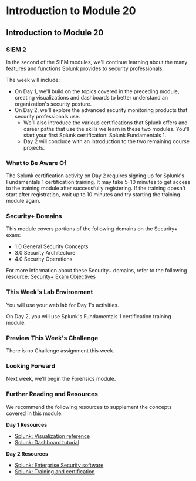 # Introduction to Module 20

## Introduction to Module 20

### SIEM 2

In the second of the SIEM modules, we'll continue learning about the many features and functions Splunk provides to security professionals.

The week will include:

- On Day 1, we'll build on the topics covered in the preceding module, creating visualizations and dashboards to better understand an organization's security posture.
- On Day 2, we'll explore the advanced security monitoring products that security professionals use.
   - We'll also introduce the various certifications that Splunk offers and career paths that use the skills we learn in these two modules. You'll start your first Splunk certification: Splunk Fundamentals 1.
   - Day 2 will conclude with an introduction to the two remaining course projects.

### What to Be Aware Of

The Splunk certification activity on Day 2 requires signing up for Splunk's Fundamentals 1 certification training. It may take 5&ndash;10 minutes to get access to the training module after successfully registering. If the training doesn't start after registration, wait up to 10 minutes and try starting the training module again.

### Security+ Domains

This module covers portions of the following domains on the Security+ exam:

- 1.0 General Security Concepts 
- 3.0 Security Architecture 
- 4.0 Security Operations 

For more information about these Security+ domains, refer to the following resource: [Security+ Exam Objectives](https://assets.ctfassets.net/82ripq7fjls2/6TYWUym0Nudqa8nGEnegjG/0f9b974d3b1837fe85ab8e6553f4d623/CompTIA-Security-Plus-SY0-701-Exam-Objectives.pdf)

### This Week's Lab Environment

You will use your web lab for Day 1's activities. 
  
On Day 2, you will use Splunk's Fundamentals 1 certification training module.

### Preview This Week's Challenge

There is no Challenge assignment this week.

### Looking Forward

Next week, we'll begin the Forensics module.

### Further Reading and Resources

We recommend the following resources to supplement the concepts covered in this module:

**Day 1 Resources**

- [Splunk: Visualization reference](https://docs.splunk.com/Documentation/Splunk/8.0.6/Viz/Visualizationreference)
- [Splunk: Dashboard tutorial](https://docs.splunk.com/Documentation/Splunk/8.0.6/SearchTutorial/Aboutdashboards)

**Day 2 Resources**

- [Splunk: Enterprise Security software](https://www.splunk.com/en_us/software/enterprise-security.html)
- [Splunk: Training and certification](https://www.splunk.com/en_us/training.html)

